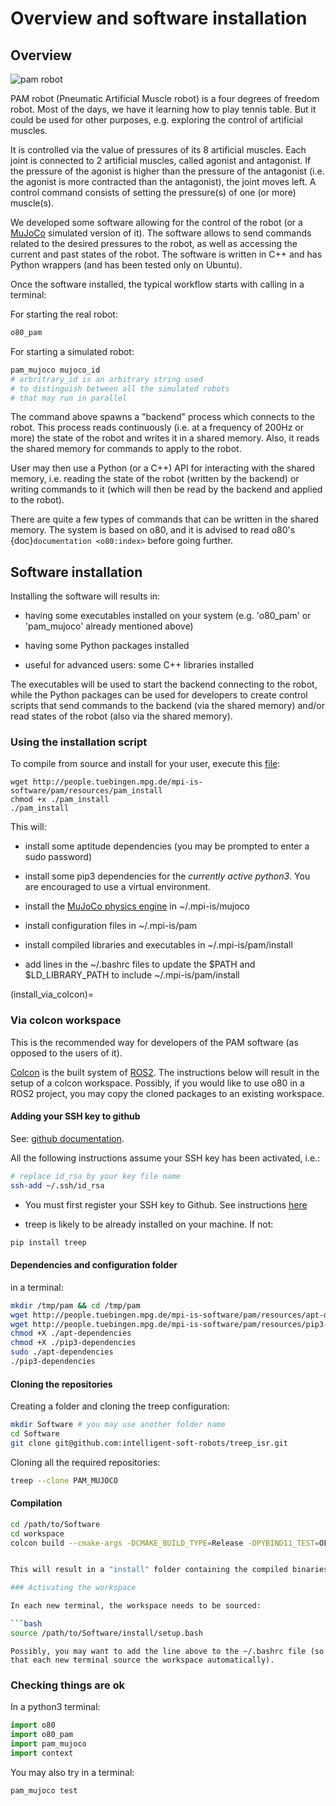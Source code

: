 # Overview and software installation

## Overview

![pam robot](https://ei.is.tuebingen.mpg.de/uploads/publication/image/18667/2PAMcompressed.jpg)

PAM robot (Pneumatic Artificial Muscle robot) is a four degrees of freedom robot. Most of the days, we have it learning how to play tennis table. But it could be used for other purposes, e.g. exploring the control of artificial muscles.

It is controlled via the value of pressures of its 8 artificial muscles. Each joint is connected to 2 artificial muscles, called agonist and antagonist. If the pressure of the agonist is higher than the pressure of the antagonist (i.e. the agonist is more contracted than the antagonist), the joint moves left. A control command consists of setting the pressure(s) of one (or more) muscle(s).

We developed some software allowing for the control of the robot (or a [MuJoCo](http://www.mujoco.org/) simulated version of it). The software allows to send commands related to the desired pressures to the robot, as well as accessing the current and past states of the robot. The software is written in C++ and has Python wrappers (and has been tested only on Ubuntu).

Once the software installed, the typical workflow starts with calling in a terminal:

For starting the real robot:

```bash
o80_pam
```

For starting a simulated robot:

```bash
pam_mujoco mujoco_id
# arbritrary_id is an arbitrary string used
# to distinguish between all the simulated robots
# that may run in parallel
```

The command above spawns a "backend" process which connects to the robot. This process reads continuously (i.e. at a frequency of 200Hz or more) the state of the robot and writes it in a shared memory. Also, it reads the shared memory for commands to apply to the robot. 

User may then use a Python (or a C++) API for interacting with the shared memory, i.e. reading the state of the robot (written by the backend) or writing commands to it (which will then be read by the backend and applied to the robot).

There are quite a few types of commands that can be written in the shared memory. The system is based on o80, and it is advised to read o80's {doc}`documentation <o80:index>` before going further.

## Software installation 

Installing the software will results in:

- having some executables installed on your system (e.g. 'o80_pam' or 'pam_mujoco' already mentioned above)
 
- having some Python packages installed
 
- useful for advanced users: some C++ libraries installed

The executables will be used to start the backend connecting to the robot, while the Python packages can be used for developers to create control scripts that send commands to the backend (via the shared memory) and/or read states of the robot (also via the shared memory).

### Using the installation script

To compile from source and install for your user, execute this [file](http://people.tuebingen.mpg.de/mpi-is-software/pam/resources/pam_install):

```
wget http://people.tuebingen.mpg.de/mpi-is-software/pam/resources/pam_install
chmod +x ./pam_install
./pam_install
```

This will:

- install some aptitude dependencies (you may be prompted to enter a sudo password)

- install some pip3 dependencies for the *currently active python3*. You are encouraged to use a virtual environment.

- install the [MuJoCo physics engine](https://mujoco.org/) in ~/.mpi-is/mujoco

- install configuration files in ~/.mpi-is/pam

- install compiled libraries and executables in ~/.mpi-is/pam/install
 
- add lines in the ~/.bashrc files to update the $PATH and $LD_LIBRARY_PATH to include ~/.mpi-is/pam/install
 
(install_via_colcon)=

### Via colcon workspace

This is the recommended way for developers of the PAM software (as opposed to the users of it).

[Colcon](https://colcon.readthedocs.io/en/released/) is the built system of [ROS2](https://docs.ros.org/en/foxy/index.html).
The instructions below will result in the setup of a colcon workspace. Possibly, if you would like to use o80 in a ROS2 project, you may copy the cloned packages to an existing workspace.

#### Adding your SSH key to github

See: [github documentation](https://help.github.com/en/github/authenticating-to-github/connecting-to-github-with-ssh).

All the following instructions assume your SSH key has been activated, i.e.:

```bash
# replace id_rsa by your key file name
ssh-add ~/.ssh/id_rsa
```

- You must first register your SSH key to Github. See instructions [here](https://docs.github.com/en/github/authenticating-to-github/generating-a-new-ssh-key-and-adding-it-to-the-ssh-agent)

- treep is likely to be already installed on your machine. If not:
```bash
pip install treep
```

#### Dependencies and configuration folder

in a terminal:

```bash
mkdir /tmp/pam && cd /tmp/pam
wget http://people.tuebingen.mpg.de/mpi-is-software/pam/resources/apt-dependencies
wget http://people.tuebingen.mpg.de/mpi-is-software/pam/resources/pip3-dependencies
chmod +X ./apt-dependencies
chmod +X ./pip3-dependencies
sudo ./apt-dependencies
./pip3-dependencies
```

#### Cloning the repositories

Creating a folder and cloning the treep configuration:

```bash
mkdir Software # you may use another folder name
cd Software
git clone git@github.com:intelligent-soft-robots/treep_isr.git
```

Cloning all the required repositories:

```bash
treep --clone PAM_MUJOCO
```

#### Compilation

```bash
cd /path/to/Software
cd workspace
colcon build --cmake-args -DCMAKE_BUILD_TYPE=Release -DPYBIND11_TEST=OFF --no-warn-unused-cli


This will result in a "install" folder containing the compiled binaries

### Activating the workspace

In each new terminal, the workspace needs to be sourced:

```bash
source /path/to/Software/install/setup.bash
```
```{note}
Possibly, you may want to add the line above to the ~/.bashrc file (so that each new terminal source the workspace automatically).
```

###  Checking things are ok

In a python3 terminal:

```python
import o80
import o80_pam
import pam_mujoco
import context
```
You may also try in a terminal:

```bash
pam_mujoco test
```
